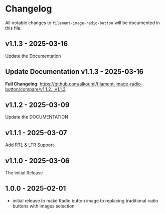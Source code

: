 # Changelog

All notable changes to `filament-image-radio-button` will be documented in this file.

## v1.1.3 - 2025-03-16

Update the Documentation

## Update Documentation v1.1.3 - 2025-03-16

**Full Changelog**: https://github.com/alkoumi/filament-image-radio-button/compare/v1.1.2...v1.1.3

## v1.1.2 - 2025-03-09

Update the DOCUMENTATION

## v1.1.1 - 2025-03-07

Add RTL & LTR Support

## v1.1.0 - 2025-03-06

The initial Release

## 1.0.0 - 2025-02-01

- initial release to make Radio button image to replacing traditional radio buttons with images selection
